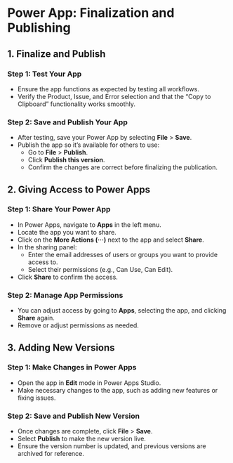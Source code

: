 # Power App: Finalization and Publishing

## 1. Finalize and Publish

### **Step 1: Test Your App**
- Ensure the app functions as expected by testing all workflows.
- Verify the Product, Issue, and Error selection and that the “Copy to Clipboard” functionality works smoothly.
  
### **Step 2: Save and Publish Your App**
- After testing, save your Power App by selecting **File** > **Save**.
- Publish the app so it’s available for others to use:
  - Go to **File** > **Publish**.
  - Click **Publish this version**.
  - Confirm the changes are correct before finalizing the publication.

## 2. Giving Access to Power Apps

### **Step 1: Share Your Power App**
- In Power Apps, navigate to **Apps** in the left menu.
- Locate the app you want to share.
- Click on the **More Actions (···)** next to the app and select **Share**.
- In the sharing panel:
  - Enter the email addresses of users or groups you want to provide access to.
  - Select their permissions (e.g., Can Use, Can Edit).
- Click **Share** to confirm the access.

### **Step 2: Manage App Permissions**
- You can adjust access by going to **Apps**, selecting the app, and clicking **Share** again.
- Remove or adjust permissions as needed.

## 3. Adding New Versions

### **Step 1: Make Changes in Power Apps**
- Open the app in **Edit** mode in Power Apps Studio.
- Make necessary changes to the app, such as adding new features or fixing issues.

### **Step 2: Save and Publish New Version**
- Once changes are complete, click **File** > **Save**.
- Select **Publish** to make the new version live.
- Ensure the version number is updated, and previous versions are archived for reference.

